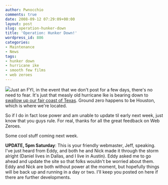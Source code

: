 ```yaml
---
author: Pwnocchio
comments: true
date: 2008-09-12 07:29:09+00:00
layout: post
slug: operation-hunker-down
title: 'Operation: Hunker Down!'
wordpress_id: 886
categories:
- Maintenance
- News
tags:
- hunker down
- hurricane ike
- smooth few films
- web zeroes
---
```


![](http://smoothfewfilms.com/wp-content/uploads/2008/09/ike.jpg)Just an FYI, in the event that we don't post for a few days, there's no need to fear. It's just that measly old hurricane Ike is bearing down to [swallow up our fair coast of Texas](http://www.weather.com/maps/news/atlstorm9/floater3_large_animated.html?from=hp_main_maps). Ground zero happens to be Houston, which is where we're located.

So if I do in fact lose power and am unable to update til early next week, just know that you guys rule. For real, thanks for all the great feedback on Web Zeroes.

Some cool stuff coming next week.

**UPDATE, 5pm Saturday**: This is your friendly webmaster, Jeff, speaking. I've just heard from Eddy, and both he and Nick made it through the storm alright (Daniel lives in Dallas, and I live in Austin). Eddy asked me to go ahead and update the site so that folks wouldn't be worried about them. Eddy and Nick are both without power at the moment, but hopefully things will be back up and running in a day or two. I'll keep you posted on here if there are further developments.

